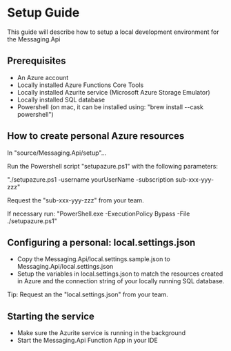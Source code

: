 # Setup Guide

This guide will describe how to setup a local development environment for the Messaging.Api

## Prerequisites

* An Azure account
* Locally installed Azure Functions Core Tools
* Locally installed Azurite service (Microsoft Azure Storage Emulator)
* Locally installed SQL database
* Powershell (on mac, it can be installed using: "brew install --cask powershell")

## How to create personal Azure resources

In "source/Messaging.Api/setup"...

Run the Powershell script "setupazure.ps1" with the following parameters:

"./setupazure.ps1 -username yourUserName -subscription sub-xxx-yyy-zzz"

Request the "sub-xxx-yyy-zzz" from your team.

If necessary run: "PowerShell.exe -ExecutionPolicy Bypass -File ./setupazure.ps1"

## Configuring a personal: local.settings.json

* Copy the Messaging.Api/local.settings.sample.json to Messaging.Api/local.settings.json
* Setup the variables in local.settings.json to match the resources created in Azure and the connection string of your locally running SQL database.

Tip: Request an the "local.settings.json" from your team.

## Starting the service

* Make sure the Azurite service is running in the background
* Start the Messaging.Api Function App in your IDE
